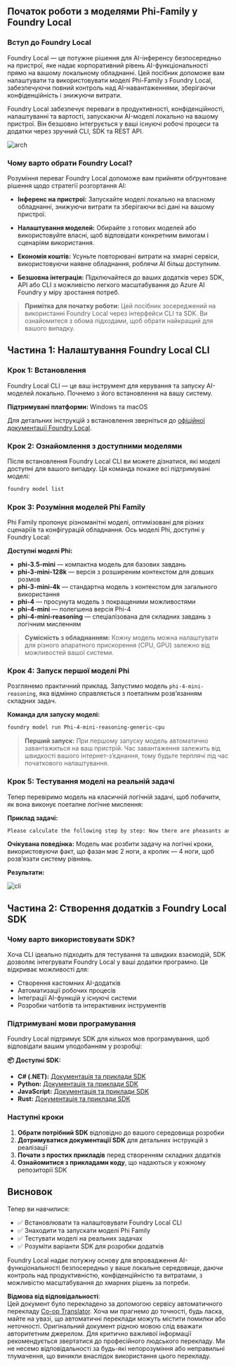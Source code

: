 <!--
CO_OP_TRANSLATOR_METADATA:
{
  "original_hash": "52973a5680a65a810aa80b7036afd31f",
  "translation_date": "2025-07-09T19:59:32+00:00",
  "source_file": "md/01.Introduction/02/07.FoundryLocal.md",
  "language_code": "uk"
}
-->
## Початок роботи з моделями Phi-Family у Foundry Local

### Вступ до Foundry Local

Foundry Local — це потужне рішення для AI-інференсу безпосередньо на пристрої, яке надає корпоративний рівень AI-функціональності прямо на вашому локальному обладнанні. Цей посібник допоможе вам налаштувати та використовувати моделі Phi-Family з Foundry Local, забезпечуючи повний контроль над AI-навантаженнями, зберігаючи конфіденційність і знижуючи витрати.

Foundry Local забезпечує переваги в продуктивності, конфіденційності, налаштуванні та вартості, запускаючи AI-моделі локально на вашому пристрої. Він безшовно інтегрується у ваші існуючі робочі процеси та додатки через зручний CLI, SDK та REST API.


![arch](../../../../../imgs/01/02/07/foundry-local-arch.png)

### Чому варто обрати Foundry Local?

Розуміння переваг Foundry Local допоможе вам прийняти обґрунтоване рішення щодо стратегії розгортання AI:

- **Інференс на пристрої:** Запускайте моделі локально на власному обладнанні, знижуючи витрати та зберігаючи всі дані на вашому пристрої.

- **Налаштування моделей:** Обирайте з готових моделей або використовуйте власні, щоб відповідати конкретним вимогам і сценаріям використання.

- **Економія коштів:** Усуньте повторювані витрати на хмарні сервіси, використовуючи наявне обладнання, роблячи AI більш доступним.

- **Безшовна інтеграція:** Підключайтеся до ваших додатків через SDK, API або CLI з можливістю легкого масштабування до Azure AI Foundry у міру зростання потреб.

> **Примітка для початку роботи:** Цей посібник зосереджений на використанні Foundry Local через інтерфейси CLI та SDK. Ви ознайомитеся з обома підходами, щоб обрати найкращий для вашого випадку.

## Частина 1: Налаштування Foundry Local CLI

### Крок 1: Встановлення

Foundry Local CLI — це ваш інструмент для керування та запуску AI-моделей локально. Почнемо з його встановлення на вашу систему.

**Підтримувані платформи:** Windows та macOS

Для детальних інструкцій з встановлення зверніться до [офіційної документації Foundry Local](https://github.com/microsoft/Foundry-Local/blob/main/README.md).

### Крок 2: Ознайомлення з доступними моделями

Після встановлення Foundry Local CLI ви можете дізнатися, які моделі доступні для вашого випадку. Ця команда покаже всі підтримувані моделі:


```bash
foundry model list
```

### Крок 3: Розуміння моделей Phi Family

Phi Family пропонує різноманітні моделі, оптимізовані для різних сценаріїв та конфігурацій обладнання. Ось моделі Phi, доступні у Foundry Local:

**Доступні моделі Phi:** 

- **phi-3.5-mini** — компактна модель для базових завдань
- **phi-3-mini-128k** — версія з розширеним контекстом для довших розмов
- **phi-3-mini-4k** — стандартна модель з контекстом для загального використання
- **phi-4** — просунута модель з покращеними можливостями
- **phi-4-mini** — полегшена версія Phi-4
- **phi-4-mini-reasoning** — спеціалізована для складних завдань з логічним мисленням

> **Сумісність з обладнанням:** Кожну модель можна налаштувати для різного апаратного прискорення (CPU, GPU) залежно від можливостей вашої системи.

### Крок 4: Запуск першої моделі Phi

Розглянемо практичний приклад. Запустимо модель `phi-4-mini-reasoning`, яка відмінно справляється з поетапним розв’язанням складних задач.


**Команда для запуску моделі:**

```bash
foundry model run Phi-4-mini-reasoning-generic-cpu
```

> **Перший запуск:** При першому запуску модель автоматично завантажиться на ваш пристрій. Час завантаження залежить від швидкості вашого інтернет-з’єднання, тому будьте терплячі під час початкового налаштування.

### Крок 5: Тестування моделі на реальній задачі

Тепер перевіримо модель на класичній логічній задачі, щоб побачити, як вона виконує поетапне логічне мислення:

**Приклад задачі:**

```txt
Please calculate the following step by step: Now there are pheasants and rabbits in the same cage, there are thirty-five heads on top and ninety-four legs on the bottom, how many pheasants and rabbits are there?
```

**Очікувана поведінка:** Модель має розбити задачу на логічні кроки, використовуючи факт, що фазан має 2 ноги, а кролик — 4 ноги, щоб розв’язати систему рівнянь.

**Результати:**

![cli](../../../../../imgs/01/02/07/cli.png)

## Частина 2: Створення додатків з Foundry Local SDK

### Чому варто використовувати SDK?

Хоча CLI ідеально підходить для тестування та швидких взаємодій, SDK дозволяє інтегрувати Foundry Local у ваші додатки програмно. Це відкриває можливості для:

- Створення кастомних AI-додатків
- Автоматизації робочих процесів
- Інтеграції AI-функцій у існуючі системи
- Розробки чатботів та інтерактивних інструментів

### Підтримувані мови програмування

Foundry Local підтримує SDK для кількох мов програмування, щоб відповідати вашим уподобанням у розробці:

**📦 Доступні SDK:**

- **C# (.NET):** [Документація та приклади SDK](https://github.com/microsoft/Foundry-Local/tree/main/sdk/cs)
- **Python:** [Документація та приклади SDK](https://github.com/microsoft/Foundry-Local/tree/main/sdk/python)
- **JavaScript:** [Документація та приклади SDK](https://github.com/microsoft/Foundry-Local/tree/main/sdk/js)
- **Rust:** [Документація та приклади SDK](https://github.com/microsoft/Foundry-Local/tree/main/sdk/rust)

### Наступні кроки

1. **Обрати потрібний SDK** відповідно до вашого середовища розробки
2. **Дотримуватися документації SDK** для детальних інструкцій з реалізації
3. **Почати з простих прикладів** перед створенням складних додатків
4. **Ознайомитися з прикладами коду**, що надаються у кожному репозиторії SDK

## Висновок

Тепер ви навчилися:
- ✅ Встановлювати та налаштовувати Foundry Local CLI
- ✅ Знаходити та запускати моделі Phi Family
- ✅ Тестувати моделі на реальних задачах
- ✅ Розуміти варіанти SDK для розробки додатків

Foundry Local надає потужну основу для впровадження AI-функціональності безпосередньо у ваше локальне середовище, даючи контроль над продуктивністю, конфіденційністю та витратами, з можливістю масштабування до хмарних рішень за потреби.

**Відмова від відповідальності**:  
Цей документ було перекладено за допомогою сервісу автоматичного перекладу [Co-op Translator](https://github.com/Azure/co-op-translator). Хоча ми прагнемо до точності, будь ласка, майте на увазі, що автоматичні переклади можуть містити помилки або неточності. Оригінальний документ рідною мовою слід вважати авторитетним джерелом. Для критично важливої інформації рекомендується звертатися до професійного людського перекладу. Ми не несемо відповідальності за будь-які непорозуміння або неправильні тлумачення, що виникли внаслідок використання цього перекладу.